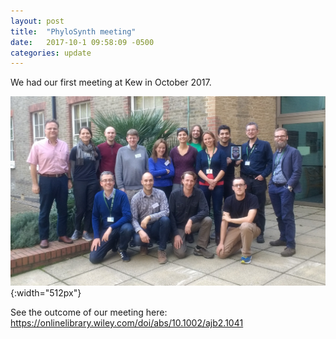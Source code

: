 ```yaml
---
layout: post
title:  "PhyloSynth meeting"
date:   2017-10-1 09:58:09 -0500
categories: update
---
```

We had our first meeting at Kew in October 2017. 

![first-meeting](/assets/images/conf_2017.png){:width="512px"}

See the outcome of our meeting here: https://onlinelibrary.wiley.com/doi/abs/10.1002/ajb2.1041

